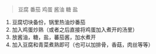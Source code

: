 > 豆腐 番茄 鸡蛋 酱油 糖 盐

1. 豆腐切块备份，锅里热油炒番茄 
2. 加入鸡蛋炒熟（或者之后直接将鸡蛋加入煮开的汤里）
3. 放酱油，糖，盐，蕃茄酱，加水煮开
4. 加入豆腐和青菜煮熟即可（也可以加排骨，香菇，肉丝等等）
